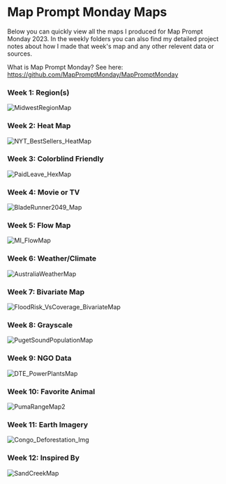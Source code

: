 # Map Prompt Monday Maps

Below you can quickly view all the maps I produced for Map Prompt Monday 2023. In the weekly folders you can also find my detailed project notes about how I made that week's map and any other relevent data or sources.

What is Map Prompt Monday? See here: https://github.com/MapPromptMonday/MapPromptMonday


### Week 1: Region(s)

![MidwestRegionMap](https://user-images.githubusercontent.com/119870562/223245693-028ca095-3210-496a-b36e-34fd85d65faa.jpg)

### Week 2: Heat Map

![NYT_BestSellers_HeatMap](https://user-images.githubusercontent.com/119870562/223245808-28b400b7-4e50-4ec2-8a09-83248134a36a.jpg)

### Week 3: Colorblind Friendly

![PaidLeave_HexMap](https://user-images.githubusercontent.com/119870562/223246095-920fea0a-924a-434a-acd3-03dec85a0e5e.jpg)

### Week 4: Movie or TV

![BladeRunner2049_Map](https://user-images.githubusercontent.com/119870562/223246285-7fe70f29-2b01-4482-a855-8b6c00b84e4b.jpg)

### Week 5: Flow Map

![MI_FlowMap](https://user-images.githubusercontent.com/119870562/223246513-96d98f1b-2a62-45b0-a10e-c41b47e444c0.jpg)

### Week 6: Weather/Climate

![AustraliaWeatherMap](https://user-images.githubusercontent.com/119870562/223246686-ac51cf4b-277e-4f63-9b9e-1e407bf69dbb.jpg)

### Week 7: Bivariate Map

![FloodRisk_VsCoverage_BivariateMap](https://user-images.githubusercontent.com/119870562/223246841-49a4e97c-ffe6-486b-a516-e073d7a9dbe3.jpg)

### Week 8: Grayscale

![PugetSoundPopulationMap](https://user-images.githubusercontent.com/119870562/223246974-907a1e0d-6c0c-44f6-ab78-a1c9d3d0a7cd.jpg)

### Week 9: NGO Data

![DTE_PowerPlantsMap](https://user-images.githubusercontent.com/119870562/223247117-bfd97556-7735-4877-9c8b-04ec76e5258d.jpg)

### Week 10: Favorite Animal

![PumaRangeMap2](https://user-images.githubusercontent.com/119870562/225722575-9d15a06c-9805-4abc-b20f-d113881a0bf1.jpg)

### Week 11: Earth Imagery

![Congo_Deforestation_Img](https://user-images.githubusercontent.com/119870562/225722706-a3770e6a-07c4-4de5-a9c5-3bbe70ddfc19.jpg)

### Week 12: Inspired By

![SandCreekMap](https://user-images.githubusercontent.com/119870562/226462472-a460a3f8-3c51-4646-a98a-1957418ae0a0.jpg)
